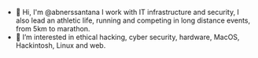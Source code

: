 - 👋 Hi, I'm @abnerssantana I work with IT infrastructure and security, I also lead an athletic life, running and competing in long distance events, from 5km to marathon. 
- 👀 I’m interested in ethical hacking, cyber security, hardware, MacOS, Hackintosh, Linux and web.
<!---
abnerssantana/abnerssantana is a ✨ special ✨ repository because its `README.md` (this file) appears on your GitHub profile.
You can click the Preview link to take a look at your changes.
--->
